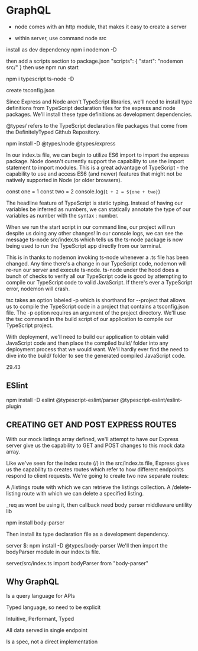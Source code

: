 # GraphQL

- node comes with an http module, that makes it easy to create a server

- within server, use command node src

install as dev dependency
npm i nodemon -D

then add a scripts section to package.json
"scripts": {
"start": "nodemon src/"
}
then use npm run start

npm i typescript ts-node -D

create tsconfig.json

Since Express and Node aren't TypeScript libraries, we'll need to install type definitions from TypeScript declaration files for the express and node packages. We'll install these type definitions as development dependencies.

@types/ refers to the TypeScript declaration file packages that come from the DefinitelyTyped Github Repository.

npm install -D @types/node @types/express

In our index.ts file, we can begin to utilize ES6 import to import the express package. Node doesn't currently support the capability to use the import statement to import modules. This is a great advantage of TypeScript - the capability to use and access ES6 (and newer) features that might not be natively supported in Node (or older browsers).

const one = 1
const two = 2
console.log(`1 + 2 = ${one + two}`)

The headline feature of TypeScript is static typing. Instead of having our variables be inferred as numbers, we can statically annotate the type of our variables as number with the syntax : number.

When we run the start script in our command line, our project will run despite us doing any other changes! In our console logs, we can see the message ts-node src/index.ts which tells us the ts-node package is now being used to run the TypeScript app directly from our terminal.

This is in thanks to nodemon invoking ts-node whenever a .ts file has been changed. Any time there's a change in our TypeScript code, nodemon will re-run our server and execute ts-node. ts-node under the hood does a bunch of checks to verify all our TypeScript code is good by attempting to compile our TypeScript code to valid JavaScript. If there's ever a TypeScript error, nodemon will crash.

tsc takes an option labeled -p which is shorthand for --project that allows us to compile the TypeScript code in a project that contains a tsconfig.json file. The -p option requires an argument of the project directory. We'll use the tsc command in the build script of our application to compile our TypeScript project.

With deployment, we'll need to build our application to obtain valid JavaScript code and then place the compiled build/ folder into any deployment process that we would want. We'll hardly ever find the need to dive into the build/ folder to see the generated compiled JavaScript code.

29.43

## ESlint

npm install -D eslint @typescript-eslint/parser @typescript-eslint/eslint-plugin

## CREATING GET AND POST EXPRESS ROUTES

With our mock listings array defined, we'll attempt to have our Express server give us the capability to GET and POST changes to this mock data array.

Like we've seen for the index route (/) in the src/index.ts file, Express gives us the capability to creates routes which refer to how different endpoints respond to client requests. We're going to create two new separate routes:

A /listings route with which we can retrieve the listings collection.
A /delete-listing route with which we can delete a specified listing.

\_req as wont be using it, then callback
need body parser middleware untility lib

npm install body-parser

Then install its type declaration file as a development dependency.

server \$: npm install -D @types/body-parser
We'll then import the bodyParser module in our index.ts file.

server/src/index.ts
import bodyParser from "body-parser"

## Why GraphQL

Is a query language for APIs

Typed language, so need to be explicit

Intuitive, Performant, Typed

All data served in single endpoint

Is a spec, not a direct implementation

